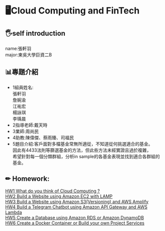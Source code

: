 # 🖥Cloud Computing and FinTech
## 🖐self introduction
   name:張軒羽<br>
   major:東吳大學巨資二B
## 📊專題介紹
   * 1組員姓名:<br>
     張軒羽<br>
     詹婉渝<br>
     江祐宏<br>
     楊詠琪<br>
     李瑀晨<br>
   * 2指導老師:戴天時
   * 3業師:周尚民
   * 4助教:陳偉傑、蔡雨臻、司福民
   * 5題目介紹:客戶面對多檔基金常無所適從，不知道從何挑選適合的基金。<br>因此有4433法則等篩選基金的方法，但此些方法未經實證且過於複雜，<br>希望針對每一個分類群組，分析in sample的各基金表現並找到適合各群組的基金。
## ✏ Homework:
[HW1 What do you think of Cloud Computing ?](https://github.com/terry08170244/FinTech/blob/main/homework/HW1.md)<br>
[HW2 Build a Website using Amazon EC2 with LAMP](https://youtu.be/2HZcz3yFfM0)<br>
[HW3 Build a Website using Amazon S3(Versioning)
and AWS Amplify]()<br>
[HW4 Build a Telegram Chatbot using Amazon API
Gateway and AWS Lambda]()<br>
[HW5 Create a Database using Amazon RDS or
Amazon DynamoDB]()<br>
[HW6 Create a Docker Container or Build your own
Project Services]()<br>
